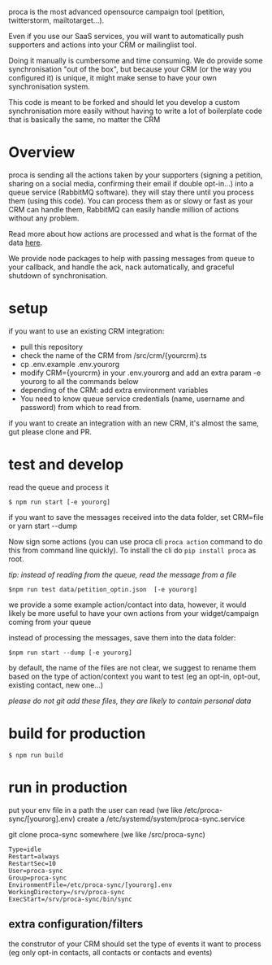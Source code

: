  
proca is the most advanced opensource campaign tool (petition, twitterstorm, mailtotarget...).

Even if you use our SaaS services, you will want to automatically push supporters and actions into your CRM or mailinglist tool.

Doing it manually is cumbersome and time consuming. We do provide some synchronisation "out of the box", but because your CRM (or the way you configured it) is unique, it might make sense to have your own synchronisation system.

This code is meant to be forked and should let you develop a custom synchronisation more easily without having to write a lot of boilerplate code that is basically the same, no matter the CRM

# Overview

proca is sending all the actions taken by your supporters (signing a petition, sharing on a social media, confirming their email if double opt-in...) into a queue service (RabbitMQ software). they will stay there until you process them (using this code). You can process them as or slowy or fast as your CRM can handle them, RabbitMQ can easily handle million of actions without any problem.

Read more about how actions are processed and what is the format of the data [here](https://docs.proca.app/processing.html#action-message).

We provide node packages to help with passing messages from queue to your callback, and handle the ack, nack automatically, and graceful shutdown of synchronisation.

# setup

if you want to use an existing CRM integration:

- pull this repository
- check the name of the CRM from /src/crm/{yourcrm}.ts
- cp .env.example .env.yourorg
- modify CRM={yourcrm} in your .env.yourorg and add an extra param -e yourorg to all the commands below
- depending of the CRM: add extra environment variables
- You need to know queue service credentials (name, username and password) from which to read from.

if you want to create an integration with an new CRM, it's almost the same, gut please clone and PR.


# test and develop
read the queue and process it

```
$ npm run start [-e yourorg]
```

if you want to save the messages received into the data folder, set CRM=file or yarn start --dump


Now sign some actions (you can use proca cli `proca action` command to do this from command line quickly). To install the cli do `pip install proca` as root.

_tip: instead of reading from the queue, read the message from a file_

```
$npm run test data/petition_optin.json  [-e yourorg]
```

we provide a some example action/contact into data, however, it would likely be more useful to have your own actions from your widget/campaign coming from your queue

instead of processing the messages, save them into the data folder:

```
$npm run start --dump [-e yourorg]
```

by default, the name of the files are not clear, we suggest to rename them based on the type of action/context you want to test (eg an opt-in, opt-out, existing contact, new one...)

_please do not git add these files, they are likely to contain personal data_
 
# build for production

```
$ npm run build
```

# run in production

put your env file in a path the user can read (we like /etc/proca-sync/[yourorg].env)
create a /etc/systemd/system/proca-sync.service

git clone proca-sync somewhere (we like /src/proca-sync)
```
Type=idle
Restart=always
RestartSec=10
User=proca-sync
Group=proca-sync
EnvironmentFile=/etc/proca-sync/[yourorg].env
WorkingDirectory=/srv/proca-sync
ExecStart=/srv/proca-sync/bin/sync

```

## extra configuration/filters

the construtor of your CRM should set the type of events it want to process (eg only opt-in contacts, all contacts or contacts and events)
